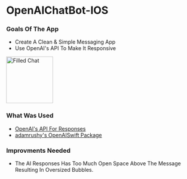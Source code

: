 # OpenAIChatBot-IOS

<h3>Goals Of The App</h3>
<ul>
<li>Create A Clean & Simple Messaging App</li>
<li>Use OpenAI's API To Make It Responsive</li>
</ul>

  <img src="https://user-images.githubusercontent.com/125146109/220946222-6643cdb4-34e8-4f6a-82a9-a27c8809ab1f.png" alt="Filled Chat" width="125">
  
<h3>What Was Used</h3>
<ul>
<li><a href="https://openai.com/api/">OpenAI's API For Responses</a></li>
<li><a href="https://github.com/adamrushy/OpenAISwift">adamrushy's OpenAISwift Package</a></li>
</ul>

<h3>Improvments Needed</h3>
<ul>
<li>The AI Responses Has Too Much Open Space Above The Message Resulting In Oversized Bubbles.</li>
</ul>
